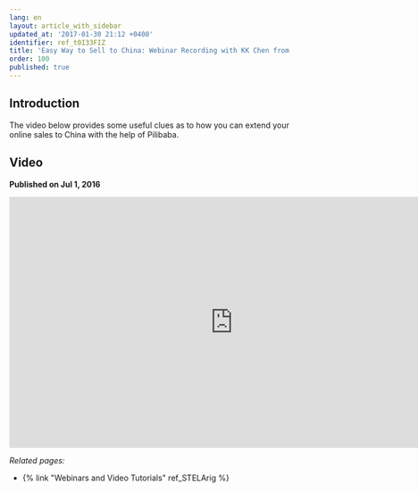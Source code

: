 ```yaml
---
lang: en
layout: article_with_sidebar
updated_at: '2017-01-30 21:12 +0400'
identifier: ref_t0I33FIZ
title: 'Easy Way to Sell to China: Webinar Recording with KK Chen from Pilibaba'
order: 100
published: true
---
```

## Introduction

The video below provides some useful clues as to how you can extend your online sales to China with the help of Pilibaba.

## Video
**Published on Jul 1, 2016**
<iframe class="youtube-player" type="text/html" style="width: 800px; height: 450px" src="https://www.youtube.com/embed/YQVspoQ6Rj8" frameborder="0"></iframe>


_Related pages:_

*   {% link "Webinars and Video Tutorials" ref_STELArig %}
